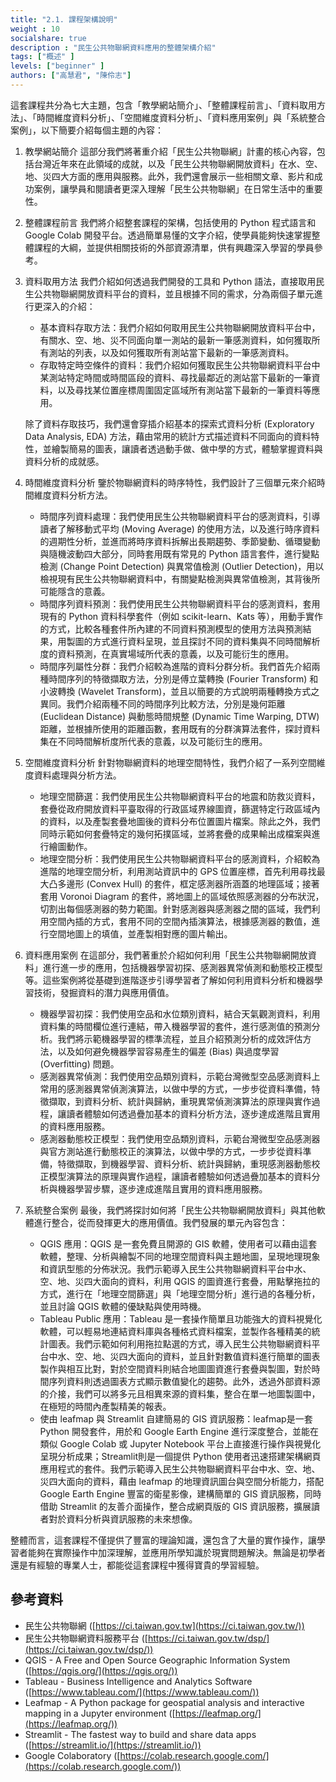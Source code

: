 ```yaml
---
title: "2.1. 課程架構說明"
weight : 10
socialshare: true
description : "民生公共物聯網資料應用的整體架構介紹"
tags: ["概述" ]
levels: ["beginner" ]
authors: ["高慧君", "陳伶志"]
---
```




這套課程共分為七大主題，包含「教學網站簡介」、「整體課程前言」、「資料取用方法」、「時間維度資料分析」、「空間維度資料分析」、「資料應用案例」與「系統整合案例」，以下簡要介紹每個主題的內容：

1. 教學網站簡介
這部分我們將著重介紹「民生公共物聯網」計畫的核心內容，包括台灣近年來在此領域的成就，以及「民生公共物聯網開放資料」在水、空、地、災四大方面的應用與服務。此外，我們還會展示一些相關文章、影片和成功案例，讓學員和閱讀者更深入理解「民生公共物聯網」在日常生活中的重要性。
2. 整體課程前言
我們將介紹整套課程的架構，包括使用的 Python 程式語言和 Google Colab 開發平台。透過簡單易懂的文字介紹，使學員能夠快速掌握整體課程的大綱，並提供相關技術的外部資源清單，供有興趣深入學習的學員參考。
3. 資料取用方法
我們介紹如何透過我們開發的工具和 Python 語法，直接取用民生公共物聯網開放資料平台的資料，並且根據不同的需求，分為兩個子單元進行更深入的介紹：
    - 基本資料存取方法：我們介紹如何取用民生公共物聯網開放資料平台中，有關水、空、地、災不同面向單一測站的最新一筆感測資料，如何獲取所有測站的列表，以及如何獲取所有測站當下最新的一筆感測資料。
    - 存取特定時空條件的資料：我們介紹如何獲取民生公共物聯網資料平台中某測站特定時間或時間區段的資料、尋找最鄰近的測站當下最新的一筆資料，以及尋找某位置座標周圍固定區域所有測站當下最新的一筆資料等應用。
    
    除了資料存取技巧，我們還會穿插介紹基本的探索式資料分析 (Exploratory Data Analysis, EDA) 方法，藉由常用的統計方式描述資料不同面向的資料特性，並繪製簡易的圖表，讓讀者透過動手做、做中學的方式，體驗掌握資料與資料分析的成就感。
    
4. 時間維度資料分析
鑒於物聯網資料的時序特性，我們設計了三個單元來介紹時間維度資料分析方法。
    - 時間序列資料處理：我們使用民生公共物聯網資料平台的感測資料，引導讀者了解移動式平均 (Moving Average) 的使用方法，以及進行時序資料的週期性分析，並進而將時序資料拆解出長期趨勢、季節變動、循環變動與隨機波動四大部分，同時套用既有常見的 Python 語言套件，進行變點檢測 (Change Point Detection) 與異常值檢測 (Outlier Detection)，用以檢視現有民生公共物聯網資料中，有關變點檢測與異常值檢測，其背後所可能隱含的意義。
    - 時間序列資料預測：我們使用民生公共物聯網資料平台的感測資料，套用現有的 Python 資料科學套件（例如 scikit-learn、Kats 等），用動手實作的方式，比較各種套件所內建的不同資料預測模型的使用方法與預測結果，用製圖的方式進行資料呈現，並且探討不同的資料集與不同時間解析度的資料預測，在真實場域所代表的意義，以及可能衍生的應用。
    - 時間序列屬性分群：我們介紹較為進階的資料分群分析。我們首先介紹兩種時間序列的特徵擷取方法，分別是傅立葉轉換 (Fourier Transform) 和小波轉換 (Wavelet Transform)，並且以簡要的方式說明兩種轉換方式之異同。我們介紹兩種不同的時間序列比較方法，分別是幾何距離 (Euclidean Distance) 與動態時間規整 (Dynamic Time Warping, DTW) 距離，並根據所使用的距離函數，套用既有的分群演算法套件，探討資料集在不同時間解析度所代表的意義，以及可能衍生的應用。
5. 空間維度資料分析
針對物聯網資料的地理空間特性，我們介紹了一系列空間維度資料處理與分析方法。
    - 地理空間篩選：我們使用民生公共物聯網資料平台的地震和防救災資料，套疊從政府開放資料平臺取得的行政區域界線圖資，篩選特定行政區域內的資料，以及產製套疊地圖後的資料分布位置圖片檔案。除此之外，我們同時示範如何套疊特定的幾何拓撲區域，並將套疊的成果輸出成檔案與進行繪圖動作。
    - 地理空間分析：我們使用民生公共物聯網資料平台的感測資料，介紹較為進階的地理空間分析，利用測站資訊中的 GPS 位置座標，首先利用尋找最大凸多邊形 (Convex Hull) 的套件，框定感測器所涵蓋的地理區域；接著套用 Voronoi Diagram 的套件，將地圖上的區域依照感測器的分布狀況，切割出每個感測器的勢力範圍。針對感測器與感測器之間的區域，我們利用空間內插的方式，套用不同的空間內插演算法，根據感測器的數值，進行空間地圖上的填值，並產製相對應的圖片輸出。
6. 資料應用案例
在這部分，我們著重於介紹如何利用「民生公共物聯網開放資料」進行進一步的應用，包括機器學習初探、感測器異常偵測和動態校正模型等。這些案例將從基礎到進階逐步引導學習者了解如何利用資料分析和機器學習技術，發掘資料的潛力與應用價值。
    - 機器學習初探：我們使用空品和水位類別資料，結合天氣觀測資料，利用資料集的時間欄位進行連結，帶入機器學習的套件，進行感測值的預測分析。我們將示範機器學習的標準流程，並且介紹預測分析的成效評估方法，以及如何避免機器學習容易產生的偏差 (Bias) 與過度學習 (Overfitting) 問題。
    - 感測器異常偵測：我們使用空品類別資料，示範台灣微型空品感測資料上常用的感測器異常偵測演算法，以做中學的方式，一步步從資料準備，特徵擷取，到資料分析、統計與歸納，重現異常偵測演算法的原理與實作過程，讓讀者體驗如何透過疊加基本的資料分析方法，逐步達成進階且實用的資料應用服務。
    - 感測器動態校正模型：我們使用空品類別資料，示範台灣微型空品感測器與官方測站進行動態校正的演算法，以做中學的方式，一步步從資料準備，特徵擷取，到機器學習、資料分析、統計與歸納，重現感測器動態校正模型演算法的原理與實作過程，讓讀者體驗如何透過疊加基本的資料分析與機器學習步驟，逐步達成進階且實用的資料應用服務。
7. 系統整合案例
最後，我們將探討如何將「民生公共物聯網開放資料」與其他軟體進行整合，從而發揮更大的應用價值。我們發展的單元內容包含：
    - QGIS 應用：QGIS 是一套免費且開源的 GIS 軟體，使用者可以藉由這套軟體，整理、分析與繪製不同的地理空間資料與主題地圖，呈現地理現象和資訊型態的分佈狀況。我們示範導入民生公共物聯網資料平台中水、空、地、災四大面向的資料，利用 QGIS 的圖資進行套疊，用點擊拖拉的方式，進行在「地理空間篩選」與「地理空間分析」進行過的各種分析，並且討論 QGIS 軟體的優缺點與使用時機。
    - Tableau Public 應用：Tableau 是一套操作簡單且功能強大的資料視覺化軟體，可以輕易地連結資料庫與各種格式資料檔案，並製作各種精美的統計圖表。我們示範如何利用拖拉點選的方式，導入民生公共物聯網資料平台中水、空、地、災四大面向的資料，並且針對數值資料進行簡單的圖表製作與相互比對，對於空間資料則結合地圖圖資進行套疊與製圖，對於時間序列資料則透過圖表方式顯示數值變化的趨勢。此外，透過外部資料源的介接，我們可以將多元且相異來源的資料集，整合在單一地圖製圖中，在極短的時間內產製精美的報表。
    - 使由 leafmap 與 Streamlit 自建簡易的 GIS 資訊服務：leafmap是一套Python 開發套件，用於和 Google Earth Engine 進行深度整合，並能在類似 Google Colab 或 Jupyter Notebook 平台上直接進行操作與視覺化呈現分析成果；Streamlit則是一個提供 Python 使用者迅速搭建架構網頁應用程式的套件。我們示範導入民生公共物聯網資料平台中水、空、地、災四大面向的資料，藉由 leafmap 的地理資訊圖台與空間分析能力，搭配 Google Earth Engine 豐富的衛星影像，建構簡單的 GIS 資訊服務，同時借助 Streamlit 的友善介面操作，整合成網頁版的 GIS 資訊服務，擴展讀者對於資料分析與資訊服務的未來想像。
  
整體而言，這套課程不僅提供了豐富的理論知識，還包含了大量的實作操作，讓學習者能夠在實際操作中加深理解，並應用所學知識於現實問題解決。無論是初學者還是有經驗的專業人士，都能從這套課程中獲得寶貴的學習經驗。


## 參考資料

- 民生公共物聯網 ([https://ci.taiwan.gov.tw](https://ci.taiwan.gov.tw/))
- 民生公共物聯網資料服務平台 ([https://ci.taiwan.gov.tw/dsp/](https://ci.taiwan.gov.tw/dsp/))
- QGIS - A Free and Open Source Geographic Information System ([https://qgis.org/](https://qgis.org/))
- Tableau - Business Intelligence and Analytics Software ([https://www.tableau.com/](https://www.tableau.com/))
- Leafmap - A Python package for geospatial analysis and interactive mapping in a Jupyter environment ([https://leafmap.org/](https://leafmap.org/))
- Streamlit - The fastest way to build and share data apps ([https://streamlit.io/](https://streamlit.io/))
- Google Colaboratory ([https://colab.research.google.com/](https://colab.research.google.com/))
